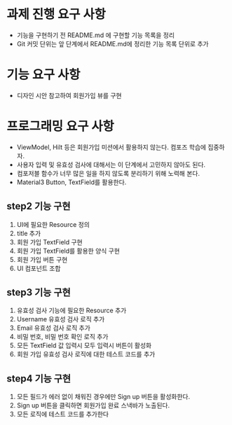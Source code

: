 # 과제 진행 요구 사항
- 기능을 구현하기 전 README.md 에 구현할 기능 목록을 정리
- Git 커밋 단위는 앞 단계에서 README.md에 정리한 기능 목록 단위로 추가

# 기능 요구 사항
- 디자인 시안 참고하여 회원가입 뷰를 구현

# 프로그래밍 요구 사항

- ViewModel, Hilt 등은 회원가입 미션에서 활용하지 않는다. 컴포즈 학습에 집중하자.
- 사용자 입력 및 유효성 검사에 대해서는 이 단계에서 고민하지 않아도 된다.
- 컴포저블 함수가 너무 많은 일을 하지 않도록 분리하기 위해 노력해 본다.
- Material3 Button, TextField를 활용한다.

## step2 기능 구현
1. UI에 필요한 Resource 정의
2. title 추가
3. 회원 가입 TextField 구현
4. 회원 가입 TextField를 활용한 양식 구현
5. 회원 가입 버튼 구현
6. UI 컴포넌트 조합

## step3 기능 구현
1. 유효성 검사 기능에 필요한 Resource 추가
2. Username 유효성 검사 로직 추가
3. Email 유효성 검사 로직 추가
4. 비밀 번호, 비밀 번호 확인 로직 추가
5. 모든 TextField 값 입력시 모두 입력시 버튼이 활성화 
6. 회원 가입 유효성 검사 로직에 대한 테스트 코드를 추가

## step4 기능 구현
1. 모든 필드가 에러 없이 채워진 경우에만 Sign up 버튼을 활성화한다.
2. Sign up 버튼을 클릭하면 회원가입 완료 스낵바가 노출된다.
3. 모든 로직에 테스트 코드를 추가한다